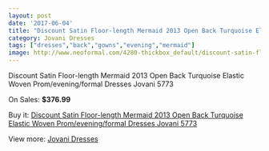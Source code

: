 ```yaml
---
layout: post
date: '2017-06-04'
title: "Discount Satin Floor-length Mermaid 2013 Open Back Turquoise Elastic Woven Prom/evening/formal Dresses Jovani 5773"
category: Jovani Dresses
tags: ["dresses","back","gowns","evening","mermaid"]
image: http://www.neoformal.com/4280-thickbox_default/discount-satin-floor-length-mermaid-2013-open-back-turquoise-elastic-woven-prom-evening-formal-dresses-jovani-5773.jpg
---
```

Discount Satin Floor-length Mermaid 2013 Open Back Turquoise Elastic Woven Prom/evening/formal Dresses Jovani 5773

On Sales: **$376.99**
<a href="https://www.neoformal.com/en/jovani-dresses/1598-discount-satin-floor-length-mermaid-2013-open-back-turquoise-elastic-woven-prom-evening-formal-dresses-jovani-5773.html"><amp-img layout="responsive" width="600" height="600" src="//www.neoformal.com/4280-thickbox_default/discount-satin-floor-length-mermaid-2013-open-back-turquoise-elastic-woven-prom-evening-formal-dresses-jovani-5773.jpg" alt="Discount Satin Floor-length Mermaid 2013 Open Back Turquoise Elastic Woven Prom/evening/formal Dresses Jovani 5773 0" /></a>
<a href="https://www.neoformal.com/en/jovani-dresses/1598-discount-satin-floor-length-mermaid-2013-open-back-turquoise-elastic-woven-prom-evening-formal-dresses-jovani-5773.html"><amp-img layout="responsive" width="600" height="600" src="//www.neoformal.com/4284-thickbox_default/discount-satin-floor-length-mermaid-2013-open-back-turquoise-elastic-woven-prom-evening-formal-dresses-jovani-5773.jpg" alt="Discount Satin Floor-length Mermaid 2013 Open Back Turquoise Elastic Woven Prom/evening/formal Dresses Jovani 5773 1" /></a>
<a href="https://www.neoformal.com/en/jovani-dresses/1598-discount-satin-floor-length-mermaid-2013-open-back-turquoise-elastic-woven-prom-evening-formal-dresses-jovani-5773.html"><amp-img layout="responsive" width="600" height="600" src="//www.neoformal.com/4283-thickbox_default/discount-satin-floor-length-mermaid-2013-open-back-turquoise-elastic-woven-prom-evening-formal-dresses-jovani-5773.jpg" alt="Discount Satin Floor-length Mermaid 2013 Open Back Turquoise Elastic Woven Prom/evening/formal Dresses Jovani 5773 2" /></a>
<a href="https://www.neoformal.com/en/jovani-dresses/1598-discount-satin-floor-length-mermaid-2013-open-back-turquoise-elastic-woven-prom-evening-formal-dresses-jovani-5773.html"><amp-img layout="responsive" width="600" height="600" src="//www.neoformal.com/4282-thickbox_default/discount-satin-floor-length-mermaid-2013-open-back-turquoise-elastic-woven-prom-evening-formal-dresses-jovani-5773.jpg" alt="Discount Satin Floor-length Mermaid 2013 Open Back Turquoise Elastic Woven Prom/evening/formal Dresses Jovani 5773 3" /></a>
<a href="https://www.neoformal.com/en/jovani-dresses/1598-discount-satin-floor-length-mermaid-2013-open-back-turquoise-elastic-woven-prom-evening-formal-dresses-jovani-5773.html"><amp-img layout="responsive" width="600" height="600" src="//www.neoformal.com/4281-thickbox_default/discount-satin-floor-length-mermaid-2013-open-back-turquoise-elastic-woven-prom-evening-formal-dresses-jovani-5773.jpg" alt="Discount Satin Floor-length Mermaid 2013 Open Back Turquoise Elastic Woven Prom/evening/formal Dresses Jovani 5773 4" /></a>

Buy it: [Discount Satin Floor-length Mermaid 2013 Open Back Turquoise Elastic Woven Prom/evening/formal Dresses Jovani 5773](https://www.neoformal.com/en/jovani-dresses/1598-discount-satin-floor-length-mermaid-2013-open-back-turquoise-elastic-woven-prom-evening-formal-dresses-jovani-5773.html "Discount Satin Floor-length Mermaid 2013 Open Back Turquoise Elastic Woven Prom/evening/formal Dresses Jovani 5773")

View more: [Jovani Dresses](https://www.neoformal.com/en/15-jovani-dresses "Jovani Dresses")